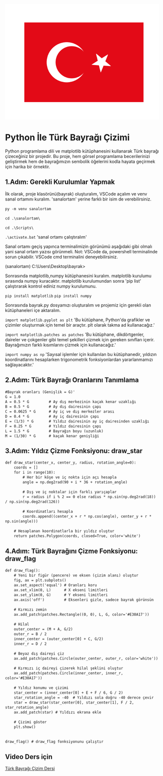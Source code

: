 ![Türk Bayrağı](resim/bayrak.png)

# Python İle Türk Bayrağı Çizimi

Python programlama dili ve matplotlib kütüphanesini kullanarak Türk bayrağı çizeceğiniz bir projedir. 
Bu proje, hem görsel programlama becerilerinizi geliştirmek hem de bayrağımızın sembolik öğelerini kodla hayata geçirmek için harika bir örnektir.

## 1.Adım: Gerekli Kurulumlar Yapmak
İlk olarak, proje klasörünü(bayrak) oluşturalım,  VSCode açalım ve venv sanal ortamını kuralım. 'sanalortam' yerine farklı bir isim de verebilirsiniz.

`py -m venv sanalortam`

`cd .\sanalortam\` 

`cd .\Scripts\`  

`.\activate.bat`   'sanal ortamı çalıştıralım' 

Sanal ortamı geçiş yapınca terminalimizin görünümü aşağıdaki gibi olmalı yani sanal ortam yazısı görünmeli. 
Not: VSCode da, powershell terminalinde sorun çıkabilir. VSCode cmd terminalini deneyebilirsiniz.   

(sanalortam) C:\Users\Desktop\bayrak>

Sonrasında matplotlib,numpy kütüphanesini kuralım. matplotlib kurulumu sırasında numpy kuracaktır. matplotlib kurulumundan sonra
'pip list' çalıştırarak kontrol ediniz numpy kurulumunu.

`pip install matplotlib`
`pip install numpy`



Sonrasında bayrak.py dosyamızı oluşturalım ve  projemiz için gerekli olan kütüphaneleri içe aktaralım.

`import matplotlib.pyplot as plt` 'Bu kütüphane, Python'da grafikler ve çizimler oluşturmak için temel bir araçtır. plt olarak takma ad kullanacağız.'

`import matplotlib.patches as patches` 'Bu kütüphane, dikdörtgenler, daireler ve çokgenler gibi temel şekilleri çizmek için gereken sınıfları içerir. Bayrağımızın farklı kısımlarını çizmek için kullanacağız.'

`import numpy as np` 'Sayısal işlemler için kullanılan bu kütüphanedir, yıldızın koordinatlarını hesaplarken trigonometrik fonksiyonlardan yararlanmamızı sağlayacaktır.'

## 2.Adım: Türk Bayrağı Oranlarını Tanımlama

```
#Bayrak oranları (Genişlik = G)'
G = 1.0
A = 0.5 * G         # Ay dış merkezinin kaçak kenar uzaklığı
B = 0.5 * G         # Ay dış dairesinin çapı
C = 0.0625 * G      # Ay iç ve dış merkezler arası
D = 0.4 * G         # Ay iç dairesinin çapı
E = (1/3) * G       # Yıldız dairesinin ay iç dairesinden uzaklığı
F = 0.25 * G        # Yıldız dairesinin çapı
L = 1.5 * G         # Bayrağın boyu (uzunluk)
M = (1/30) * G      # kaçak kenar genişliği
```

## 3.Adım: Yıldız Çizme Fonksiyonu: draw_star
```
def draw_star(center_x, center_y, radius, rotation_angle=0):
    coords = []
    for i in range(10):
        # Her bir köşe ve iç nokta için açı hesapla
        angle = np.deg2rad(90 + i * 36 + rotation_angle) 

        # Dış ve iç noktalar için farklı yarıçaplar
        r = radius if i % 2 == 0 else radius * np.sin(np.deg2rad(18)) / np.sin(np.deg2rad(126))

        # Koordinatları hesapla
        coords.append((center_x + r * np.cos(angle), center_y + r * np.sin(angle)))

    # Hesaplanan koordinatlarla bir yıldız oluştur
    return patches.Polygon(coords, closed=True, color='white')
```

## 4.Adım: Türk Bayrağını Çizme Fonksiyonu: draw_flag
```
def draw_flag():
    # Yeni bir figür (pencere) ve eksen (çizim alanı) oluştur
    fig, ax = plt.subplots()
    ax.set_aspect('equal') # Oranları koru
    ax.set_xlim(0, L)      # X ekseni limitleri
    ax.set_ylim(0, G)      # Y ekseni limitleri
    ax.axis('off')         # Eksenleri gizle, sadece bayrak görünsün

    # Kırmızı zemin
    ax.add_patch(patches.Rectangle((0, 0), L, G, color='#E30A17'))

    # Hilal 
    outer_center = (M + A, G/2)
    outer_r = B / 2
    inner_center = (outer_center[0] + C, G/2)
    inner_r = D / 2

    # Beyaz dış daireyi çiz
    ax.add_patch(patches.Circle(outer_center, outer_r, color='white'))

    # Kırmızı iç daireyi çizerek hilal şeklini oluştur
    ax.add_patch(patches.Circle(inner_center, inner_r, color='#E30A17'))

    # Yıldız konumu ve çizimi
    star_center = (inner_center[0] + E + F / 6, G / 2)
    star_rotation_angle = -40  # Yıldızı sola doğru -40 derece çevir
    star = draw_star(star_center[0], star_center[1], F / 2, star_rotation_angle)
    ax.add_patch(star) # Yıldızı ekrana ekle 

    # Çizimi göster
    plt.show()


draw_flag() # draw_flag fonksiyonunu çalıştır
```

## Video Ders için
[Türk Bayrağı Çizim Dersi](https://youtu.be/lJ0ub-MIps4)
